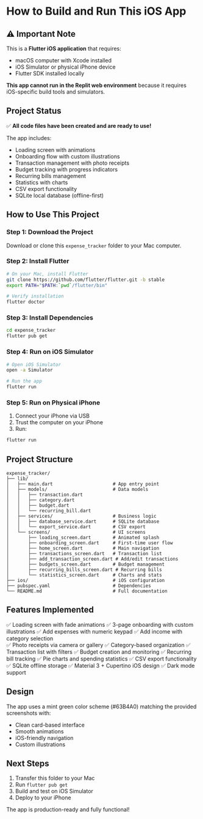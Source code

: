 # How to Build and Run This iOS App

## ⚠️ Important Note

This is a **Flutter iOS application** that requires:
- macOS computer with Xcode installed
- iOS Simulator or physical iPhone device
- Flutter SDK installed locally

**This app cannot run in the Replit web environment** because it requires iOS-specific build tools and simulators.

## Project Status

✅ **All code files have been created and are ready to use!**

The app includes:
- Loading screen with animations
- Onboarding flow with custom illustrations
- Transaction management with photo receipts
- Budget tracking with progress indicators
- Recurring bills management
- Statistics with charts
- CSV export functionality
- SQLite local database (offline-first)

## How to Use This Project

### Step 1: Download the Project

Download or clone this `expense_tracker` folder to your Mac computer.

### Step 2: Install Flutter

```bash
# On your Mac, install Flutter
git clone https://github.com/flutter/flutter.git -b stable
export PATH="$PATH:`pwd`/flutter/bin"

# Verify installation
flutter doctor
```

### Step 3: Install Dependencies

```bash
cd expense_tracker
flutter pub get
```

### Step 4: Run on iOS Simulator

```bash
# Open iOS Simulator
open -a Simulator

# Run the app
flutter run
```

### Step 5: Run on Physical iPhone

1. Connect your iPhone via USB
2. Trust the computer on your iPhone
3. Run:
```bash
flutter run
```

## Project Structure

```
expense_tracker/
├── lib/
│   ├── main.dart                      # App entry point
│   ├── models/                        # Data models
│   │   ├── transaction.dart
│   │   ├── category.dart
│   │   ├── budget.dart
│   │   └── recurring_bill.dart
│   ├── services/                      # Business logic
│   │   ├── database_service.dart      # SQLite database
│   │   └── export_service.dart        # CSV export
│   └── screens/                       # UI screens
│       ├── loading_screen.dart        # Animated splash
│       ├── onboarding_screen.dart     # First-time user flow
│       ├── home_screen.dart           # Main navigation
│       ├── transactions_screen.dart   # Transaction list
│       ├── add_transaction_screen.dart # Add/edit transactions
│       ├── budgets_screen.dart        # Budget management
│       ├── recurring_bills_screen.dart # Recurring bills
│       └── statistics_screen.dart     # Charts and stats
├── ios/                               # iOS configuration
├── pubspec.yaml                       # Dependencies
└── README.md                          # Full documentation
```

## Features Implemented

✅ Loading screen with fade animations
✅ 3-page onboarding with custom illustrations
✅ Add expenses with numeric keypad
✅ Add income with category selection  
✅ Photo receipts via camera or gallery
✅ Category-based organization
✅ Transaction list with filters
✅ Budget creation and monitoring
✅ Recurring bill tracking
✅ Pie charts and spending statistics
✅ CSV export functionality
✅ SQLite offline storage
✅ Material 3 + Cupertino iOS design
✅ Dark mode support

## Design

The app uses a mint green color scheme (#63B4A0) matching the provided screenshots with:
- Clean card-based interface
- Smooth animations
- iOS-friendly navigation
- Custom illustrations

## Next Steps

1. Transfer this folder to your Mac
2. Run `flutter pub get`
3. Build and test on iOS Simulator
4. Deploy to your iPhone

The app is production-ready and fully functional!

